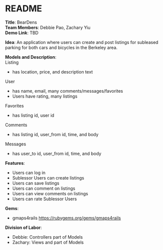 # README

**Title**: BearDens  
**Team Members**: Debbie Pao, Zachary Yiu  
**Demo Link**: TBD

**Idea**: An application where users can create and post listings for subleased parking for both cars and bicycles in the Berkeley area.

**Models and Description**:  
Listing  
* has location, price, and description text

User  
* has name, email, many comments/messages/favorites
* Users have rating, many listings

Favorites
* has listing id, user id

Comments
* has listing id, user_from id, time, and body

Messages
* has user_to id, user_from id, time, and body

**Features**:
* Users can log in
* Sublessor Users can create listings
* Users can save listings
* Users can comment on listings
* Users can view comments on listings
* Users can rate Sublessor Users

**Gems**:
* gmaps4rails https://rubygems.org/gems/gmaps4rails

**Division of Labor**:
* Debbie: Controllers part of Models
* Zachary: Views and part of Models
